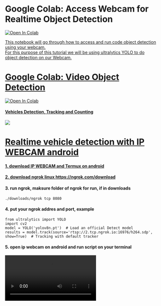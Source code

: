 # Google Colab: Access Webcam for Realtime Object Detection
<a href="https://colab.research.google.com/github/ilham-ap/object-detection/blob/main/object_detection_colab_webcam.ipynb" target="parent"><img src="https://colab.research.google.com/assets/colab-badge.svg" alt="Open In Colab"/><br/>

This notebook will go through how to access and run code object detection using your webcam.<br/>
For this purpose of this tutorial we will be using ultralytics YOLO to do object detection on our Webcam.

# Google Colab: Video Object Detection
<a href="https://colab.research.google.com/github/ilham-ap/object-detection/blob/main/video_object_detection.ipynb" target="parent"><img src="https://colab.research.google.com/assets/colab-badge.svg" alt="Open In Colab"/><br/>

#### Vehicles Detection, Tracking and Counting 
![](./img/ezgif-3-fbb5a4d769.gif)

# Realtime vehicle detection with IP WEBCAM android
#### 1. download IP WEBCAM and Termux on android 
#### 2. download ngrok linux https://ngrok.com/download
#### 3. run ngrok, maksure folder of ngrok for run, if in downloads
```
./downloads/ngrok tcp 8080
```
#### 4. put your ngrok addres and port, example
```
from ultralytics import YOLO
import cv2
model = YOLO('yolov8n.pt')  # Load an official Detect model
results = model.track(source='rtsp://2.tcp.ngrok.io:16976/h264.sdp', show=True)  # Tracking with default tracker
```
#### 5. open ip webcam on android and run script on your terminal
![Video](./img/result_compressed.mp4)

